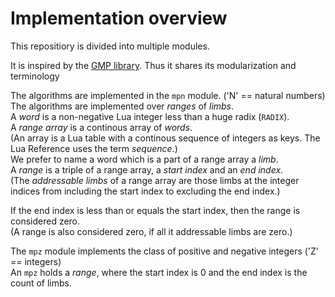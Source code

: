# Implementation overview

This repositiory is divided into multiple modules.

It is inspired by the [GMP library](https://gmplib.org/).
Thus it shares its modularization and terminology

The algorithms are implemented in the `mpn` module.
('N' == natural numbers)<br>
The algorithms are implemented over *ranges* of *limbs*.<br>
A *word* is a non-negative Lua integer less than a huge radix (`RADIX`).<br>
A *range array* is a continous array of *words*.<br>
(An array is a Lua table with a continous sequence of integers as keys. The Lua Reference uses the term *sequence*.)<br>
We prefer to name a word which is a part of a range array a *limb*.<br>
A *range* is a triple of a range array, a *start index* and an *end index*.<br>
(The *addressable limbs* of a range array are those limbs at the integer indices from including the start index to excluding the end index.)

If the end index is less than or equals the start index, then the range is considered zero.<br>
(A range is also considered zero, if all it addressable limbs are zero.)

The `mpz` module implements the class of positive and negative integers
('Z' == integers)<br>
An `mpz` holds a *range*, where the start index is 0 and the end index is the count of limbs.
